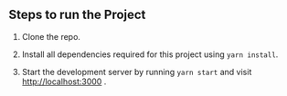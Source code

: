 ## Steps to run the Project

1.  Clone the repo.

2.  Install all dependencies required for this project using `yarn install`.

3.  Start the development server by running `yarn start` and visit [http://localhost:3000](http://localhost:3000) .
